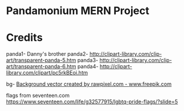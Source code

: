 # Pandamonium MERN Project

# Credits

panda1- Danny's brother
panda2- http://clipart-library.com/clip-art/transparent-panda-5.htm
panda3- http://clipart-library.com/clip-art/transparent-panda-6.htm
panda4- http://clipart-library.com/clipart/pc5rkBEoi.htm

bg- <a href="https://www.freepik.com/vectors/background">Background vector created by rawpixel.com - www.freepik.com</a>

flags from seventeen.com
https://www.seventeen.com/life/g32577915/lgbtq-pride-flags/?slide=5
